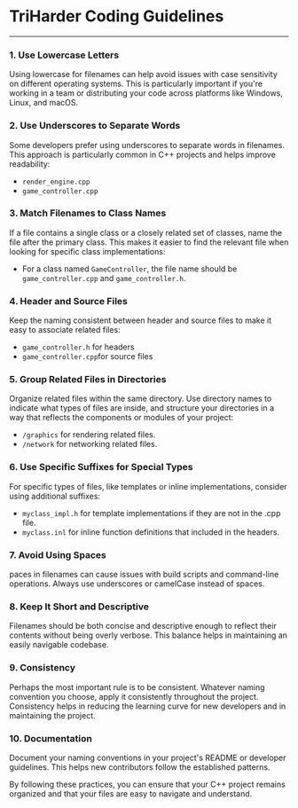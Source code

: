 # TriHarder Coding Guidelines
<hr>

### 1. Use Lowercase Letters 

Using lowercase for filenames can help avoid issues with case sensitivity on different operating systems. 
This is particularly important if you're working in a team or distributing your code across platforms like Windows, 
Linux, and macOS.

### 2. Use Underscores to Separate Words

Some developers prefer using underscores to separate words in filenames. This approach is particularly common in 
C++ projects and helps improve readability:

* `render_engine.cpp`
* `game_controller.cpp`

### 3. Match Filenames to Class Names

If a file contains a single class or a closely related set of classes, name the file after the primary class. 
This makes it easier to find the relevant file when looking for specific class implementations:

* For a class named `GameController`, the file name should be `game_controller.cpp` and `game_controller.h`.

### 4. Header and Source Files

Keep the naming consistent between header and source files to make it easy to associate related files:

* `game_controller.h` for headers
* `game_controller.cpp`for source files

### 5. Group Related Files in Directories

Organize related files within the same directory. Use directory names to indicate what types of files are inside, 
and structure your directories in a way that reflects the components or modules of your project:

* `/graphics` for rendering related files.
* `/network` for networking related files.

### 6. Use Specific Suffixes for Special Types

For specific types of files, like templates or inline implementations, consider using additional suffixes:

* `myclass_impl.h` for template implementations if they are not in the .cpp file.
* `myclass.inl` for inline function definitions that included in the headers.

### 7. Avoid Using Spaces

paces in filenames can cause issues with build scripts and command-line operations. Always use underscores or 
camelCase instead of spaces.

### 8. Keep It Short and Descriptive

Filenames should be both concise and descriptive enough to reflect their contents without being overly verbose. 
This balance helps in maintaining an easily navigable codebase.

### 9. Consistency

Perhaps the most important rule is to be consistent. Whatever naming convention you choose, apply it consistently 
throughout the project. Consistency helps in reducing the learning curve for new developers and in maintaining
the project.

### 10. Documentation

Document your naming conventions in your project's README or developer guidelines. This helps new contributors 
follow the established patterns.

By following these practices, you can ensure that your C++ project remains organized and that your files are easy 
to navigate and understand.

